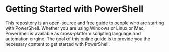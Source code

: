# Getting Started with PowerShell
This repository is an open-source and free guide to people who are starting with PowerShell. Whether you are using Windows or Linux or Mac, PowerShell is available as cross-platform scripting language and automation engine. The goal of this online guide is to provide you the necessary content to get started with PowerShell.

